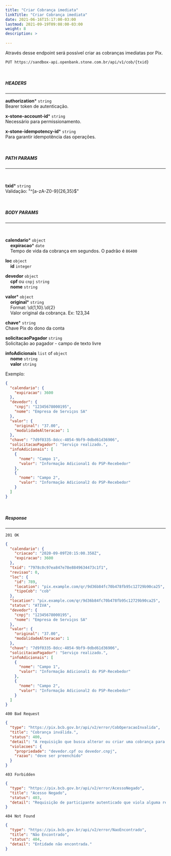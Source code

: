 ```yaml
---
title: "Criar Cobrança imediata"
linkTitle: "Criar Cobrança imediata"
date: 2021-06-16T15:17:00-03:00
lastmod: 2021-09-19T09:08:00-03:00
weight: 8
description: >
  
---
```


Através desse endpoint será possível criar as cobranças imediatas por Pix.


```
PUT https://sandbox-api.openbank.stone.com.br/api/v1/cob/{txid}
```
<br>

##### **HEADERS**
---

**authorization*** `string`
<br> Bearer token de autenticação.

**x-stone-account-id*** `string`
<br> Necessário para permissionamento.

**x-stone-idempotency-id*** `string`
<br> Para garantir idempotência das operações.

<br>

##### **PATH PARAMS**
---
<br>

**txid*** `string`
<br>Validação: "^[a-zA-Z0-9]{26,35}$"

<br>

##### **BODY PARAMS**
---
<br>

**calendario*** `object`
<br>&nbsp;&nbsp;&nbsp;&nbsp;**expiracao*** `date`
<br>&nbsp;&nbsp;&nbsp;&nbsp;Tempo de vida da cobrança em segundos. O padrão é `86400`

**loc** `object`
<br>&nbsp;&nbsp;&nbsp;&nbsp;**id** `integer`

**devedor** `object`
<br>&nbsp;&nbsp;&nbsp;&nbsp;**cpf** ou `cnpj` `string`
<br>&nbsp;&nbsp;&nbsp;&nbsp;**nome** `string`

**valor*** `object`
<br>&nbsp;&nbsp;&nbsp;&nbsp;**original*** `string`
<br>&nbsp;&nbsp;&nbsp;&nbsp;Format: \d{1,10}\.\d{2}
<br>&nbsp;&nbsp;&nbsp;&nbsp;Valor original da cobrança. Ex: 123,34

**chave*** `string`
<br>Chave Pix do dono da conta

**solicitacaoPagador** `string`
<br>Solicitação ao pagador - campo de texto livre

**infoAdicionais** `list` of `object`
<br>&nbsp;&nbsp;&nbsp;&nbsp;**nome** `string`
<br>&nbsp;&nbsp;&nbsp;&nbsp;**valor** `string`


Exemplo:

```json
{
  "calendario": {
    "expiracao": 3600
  },
  "devedor": {
    "cnpj": "12345678000195",
    "nome": "Empresa de Serviços SA"
  },
  "valor": {
    "original": "37.00",
    "modalidadeAlteracao": 1
  },
  "chave": "7d9f0335-8dcc-4054-9bf9-0dbd61d36906",
  "solicitacaoPagador": "Serviço realizado.",
  "infoAdicionais": [
    {
      "nome": "Campo 1",
      "valor": "Informação Adicional1 do PSP-Recebedor"
    },
    {
      "nome": "Campo 2",
      "valor": "Informação Adicional2 do PSP-Recebedor"
    }
  ]
}
```
<br>

##### **Response**
---

```
201 OK
```

```json
{
  "calendario": {
    "criacao": "2020-09-09T20:15:00.358Z",
    "expiracao": 3600
  },
  "txid": "7978c0c97ea847e78e8849634473c1f1",
  "revisao": 0,
  "loc": {
    "id": 789,
    "location": "pix.example.com/qr/9d36b84fc70b478fb95c12729b90ca25",
    "tipoCob": "cob"
  },
  "location": "pix.example.com/qr/9d36b84fc70b478fb95c12729b90ca25",
  "status": "ATIVA",
  "devedor": {
    "cnpj": "12345678000195",
    "nome": "Empresa de Serviços SA"
  },
  "valor": {
    "original": "37.00",
    "modalidadeAlteracao": 1
  },
  "chave": "7d9f0335-8dcc-4054-9bf9-0dbd61d36906",
  "solicitacaoPagador": "Serviço realizado.",
  "infoAdicionais": [
    {
      "nome": "Campo 1",
      "valor": "Informação Adicional1 do PSP-Recebedor"
    },
    {
      "nome": "Campo 2",
      "valor": "Informação Adicional2 do PSP-Recebedor"
    }
  ]
}
```

```
400 Bad Request
```

```json
{
  "type": "https://pix.bcb.gov.br/api/v2/error/CobOperacaoInvalida",
  "title": "Cobrança inválida.",
  "status": 400,
  "detail": "A requisição que busca alterar ou criar uma cobrança para pagamento imediato não respeita o schema ou está semanticamente errada.",
  "violacoes": {
    "propriedade": "devedor.cpf ou devedor.cnpj",
    "razao": "deve ser preenchido"
  }
}
```

```
403 Forbidden
```

```json
{
  "type": "https://pix.bcb.gov.br/api/v2/error/AcessoNegado",
  "title": "Acesso Negado",
  "status": 403,
  "detail": "Requisição de participante autenticado que viola alguma regra de autorização."
}
```

```
404 Not Found
```

```json
{
  "type": "https://pix.bcb.gov.br/api/v2/error/NaoEncontrado",
  "title": "Não Encontrado",
  "status": 404,
  "detail": "Entidade não encontrada."
}
```